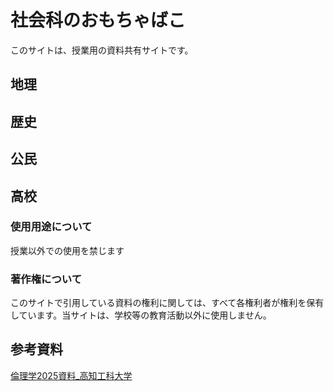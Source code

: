 # 社会科のおもちゃばこ

このサイトは、授業用の資料共有サイトです。

## **地理**

## **歴史**

## **公民**

## **高校**


### 使用用途について
授業以外での使用を禁じます

### 著作権について
このサイトで引用している資料の権利に関しては、すべて各権利者が権利を保有しています。当サイトは、学校等の教育活動以外に使用しません。


## 参考資料
[倫理学2025資料_高知工科大学](Rinrigaku25\index.html)


